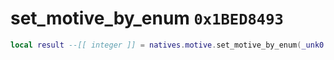 # set_motive_by_enum `0x1BED8493`

```lua
local result --[[ integer ]] = natives.motive.set_motive_by_enum(_unk0 --[[ integer ]], _unk1 --[[ integer ]], _unk2 --[[ integer ]])
```